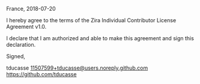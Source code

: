 France, 2018-07-20

I hereby agree to the terms of the Zira Individual Contributor License
Agreement v1.0.

I declare that I am authorized and able to make this agreement and sign this
declaration.

Signed,

tducasse 11507599+tducasse@users.noreply.github.com https://github.com/tducasse

